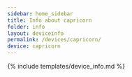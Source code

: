 ```yaml
---
sidebar: home_sidebar
title: Info about capricorn
folder: info
layout: deviceinfo
permalink: /devices/capricorn/
device: capricorn
---
```

{% include templates/device_info.md %}
